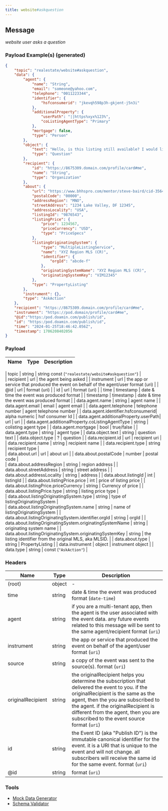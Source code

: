```yaml
---
title: website#askquestion
---
```


## Message

_website user asks a question_

### Payload Example(s) (generated)

```json
{   
    "topic": "realestate/website#askquestion",
    "data": {
        "agent": {
            "name": "String",
            "email": "someone@yahoo.com",
            "telephone": "0011223344",
            "identifier": {
                "hsfconsumerid": "jkevqh598p3h-gkjent-j5n3i"
            },
            "additionalProperty": {
                "userPath": "||https%xyx%123%",
                "coListingAgentType": "Primary"
            },
            "mortgage": false,
            "type": "Person"
        },
        "object": {
            "text": "Hello, is this listing still available? I would like more information about 7158 Golden. Thank you! ",
            "type": "Question"
        },
        "recipient": {
            "id": "https://8675309.domain.com/profile/card#me",
            "name": "String",
            "type": "Organization"
        },
        "about": {
            "url": "https://www.bhhspro.com/mentor/steve-baird/cid-356481/oh/889-hartford-drive-44035/pid-338005633",
            "postalCode": "00000",
            "addressRegion": "MNO",
            "streetAddress": "1234 Lake Valley, DF 12345",
            "addressLocality": "USA",
            "listingId": "9876543",
            "listingPrice": {
                "price": 1234567,
                "priceCurrency": "USD",
                "type": "PriceSpecs"
            },
            "listingOriginatingSystem": {
                "type": "MultipleListingService",
                "name": "XYZ Region MLS (CR)",
                "identifier": {
                    "orgId": "abcde-f"
                },
                "originatingSystemName": "XYZ Region MLS (CR)",
                "originatingSystemKey": "VIM12345"
            },
            "type": "PropertyListing"
        },
        "instrument": {},
        "type": "AskAction"
    },
    "recipient": "https://8675309.domain.com/profile/card#me",
    "instrument": "https://pod.domain/profile/card#me",
    "@id":"https:/pod.doamin.com/publish/id",
    "id": "https:/pod.doamin.com/publish/id",
    "time": "2024-01-25T18:46:42.056Z",
    "timestamp": 1706208402056
}
```

### Payload

| Name                                             | Type                           |Description  |                                                                                                                                                                                                                                                                                                                                                                                   
| ------------------------------------------------ | ------------------------------------- | --------------------------------------------------------------------------------------------------------------------------------------------------------------------------------------------------------------------------------------------------------------------------------------------------------------------------------------------------------------------------------------------------------------------------------------------------------------------------------------------------------------------------------------------------------------------------------------------------------------------------------------------------------------------------------------------------------------------------------------------------------------------------------------------------------------------------------------------------------------------- |

| topic                          |  string                            |  string const (`"realestate/website#askquestion"`)  |   
| recipient                      |  url                               |  the agent being asked | 
| instrument                     |  url                               |  the app or service that produced the event on behalf of the agent/user format (uri) | 
| @id                            |  url                               |  format (uri) | 
| id                             |  url                               |  format (uri) | 
| time                           |  timestamp                         |  date & time the event was produced format | 
| timestamp                      |  timestamp                         |  date & time the event was produced format | 
| data.agent.name                |   string                           |  agent name | 
| data.agent.email               |  email                             |  agent email | 
| data.agent.telephone           |  telephone number                  |  agent telephone number | 
| data.agent.identifier.hsfconsumerid|   alpha numeric                |  hsf consumer Id | 
| data.agent.additionalProperty.userPath|  url                        |  uri | 
| data.agent.additionalProperty.coListingAgentType |  string          |  colisting agent type | 
| data.agent.mortgage            |  bool                              |  true/false | 
| data.agent.type                |  string                            |  agent type | 
| data.object.text               |  string                            |  question text | 
| data.object.type               |  ?                                 |  question | 
| data.recipient.id              |  url                               |  recipient uri |  
| data.recipient.name            |  string                            |  recipient name | 
| data.recipient.type            |  string                            |  recipient type  |                   
| data.about.url                 |  url                               |  about uri  | 
| data.about.postalCode          |  number                            |  postal code |       
| data.about.addressRegion       |  string                            |  region address | 
| data.about.streetAddress       |  string                            |  street address | 
| data.about.addressLocality     |  string                            |  address | 
| data.about.listingId           |  int                               |  listingId | 
| data.about.listingPrice.price  |  int                               |  price of listing price | 
| data.about.listingPrice.priceCurrency |  string                     |  Currency of price | 
| data.about.listingPrice.type   |  string                            |  listing price type |      
| data.about.listingOriginatingSystem.type |  string                  |  type of listingOriginatingSystem |  
| data.about.listingOriginatingSystem.name |  string                  |  name of listingOriginatingSystem | 
| data.about.listingOriginatingSystem.identifier.orgId |  string      |  orgId | 
| data.about.listingOriginatingSystem.originatingSystemName |  string |  originating system name | 
| data.about.listingOriginatingSystem.originatingSystemKey  |  string |  the listing identifier from the original MLS, aka MLSID. | 
| data.about.type                |  string                            |  PropertyListing | 
| data.instrument                |  object                            |  instrument object | 
| data.type                      |  string                            |  const (`"AskAction"`) |  
                                                

### Headers

| Name              | Type   | Description                                                                                                                                                                                                                                                                                               |
| ----------------- | ------ | --------------------------------------------------------------------------------------------------------------------------------------------------------------------------------------------------------------------------------------------------------------------------------------------------------- |
| (root)            | object | -                                                                                                                                                                                                                                                                                                         |
| time              | string | date & time the event was produced format (`date-time`)                                                                                                                                                                                                                                                   |
| agent             | string | if you are a multi-tenant app, then the agent is the user associated with the event data. any future events related to this message will be sent to the same agent/recipient format (`uri`)                                                                                                               |
| instrument        | string | the app or service that produced the event on behalf of the agent/user format (`uri`)                                                                                                                                                                                                                     |
| source            | string | a copy of the event was sent to the source(s). format (`uri`)                                                                                                                                                                                                                                             |
| originalRecipient | string | the originalRecipient helps you determine the subscription that delivered the event to you. if the originalRecipient is the same as the agent, then the you are subscribed to the agent. if the originalRecipient is different from the agent, then you are subscribed to the event source format (`uri`) |
| id                | string | the Event ID (aka "Publish ID") is the immutable canonical identifier for the event. it is a URI that is unique to the event and will not change. all subscribers will receive the same id for the same event. format (`uri`)                                                                             |
| @id               | string | format (`uri`)                                                                                                                                                                                                                                                                                            |

### Tools

- [Mock Data Generator](/tools/mock-data-generator)
- [Schema Validator](/tools/validate)
